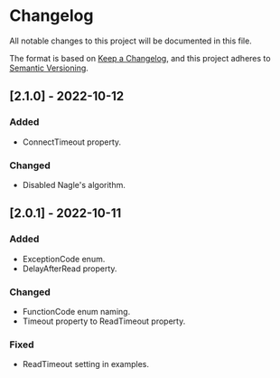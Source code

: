 # Changelog
All notable changes to this project will be documented in this file.

The format is based on [Keep a Changelog](https://keepachangelog.com/en/1.0.0/),
and this project adheres to [Semantic Versioning](https://semver.org/spec/v2.0.0.html).

## [2.1.0] - 2022-10-12
### Added
- ConnectTimeout property.

### Changed
- Disabled Nagle's algorithm.

## [2.0.1] - 2022-10-11
### Added
- ExceptionCode enum.
- DelayAfterRead property.

### Changed
- FunctionCode enum naming.
- Timeout property to ReadTimeout property.

### Fixed
- ReadTimeout setting in examples.